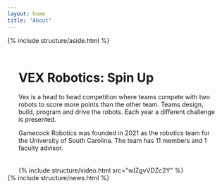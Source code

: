 ```yaml
---
layout: home
title: "About"
---
```

<div id="about-page">
    <style>
        .about-content {
            display: flex;
            flex-direction: row;
            align-items: stretch;
        }
        .main {
            width: 70%;
        }
        .main p, .main h1, .main h2, .main h3 {
            color: {{ site.data.theme.on_background }};
        }
        .sidebar {
            width: 30%;
            display: block;
            z-index: -1;
        }
        .sticky {
            position: sticky;
            top: 85px;
        }
        .row {
            display: flex;
            flex-direction: row;
        }
        .row .text {
            width: 50%;
            margin: 20px;
        }
        .row .video {
            width: 50%;
            min-width: 240px;
            margin-top: 100px;
        }
        @media (max-width: 1000px) {
            .main {
                width: 100%;
                order: 2;
            }
            .about-content {
                flex-direction: column;
            }
            .sidebar {
                width: 100%;
            }
            .sticky {
                position: static;
            }
            .row {
                flex-direction: column;
            }
            .row .text {
                width: 90%;
                margin-left: 5%;
            }
            .row .video {
                width: 90%;
                margin-left: 5%;
                margin-top: 0px;
            }
        }
    </style>
    <div class="about-content">
        <div class="main">
            <div class="row">
                <div class="text">
                    <h1>VEX Robotics: Spin Up</h1>
                    <p>
                        Vex is a head to head competition where teams compete with two robots to score more points than the other team. Teams design, build, program and drive the robots. Each year a different challenge is presented.
                    </p>
                    <p>
                        Gamecock Robotics was founded in 2021 as the robotics team for the University of South Carolina. The team has 11 members and 1 faculty advisor.
                    </p>
                </div>
                <div class="video">
                    {% include structure/video.html src="wIZgvVDZc2Y" %}
                </div>
            </div>
            {% include structure/news.html %}
        </div>
        <div class="sidebar">
            <div class="sticky">
                {% include structure/aside.html %}
            </div>
        </div>
    </div>
</div>